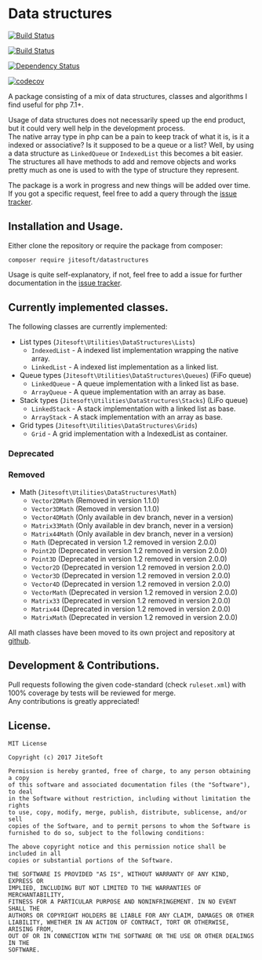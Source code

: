 # Data structures 

[![Build Status](https://img.shields.io/travis/jitesoft/php-datastructures/master.svg?label=master)](https://travis-ci.org/jitesoft/php-datastructures)  

[![Build Status](https://img.shields.io/travis/jitesoft/php-datastructures/develop.svg?label=develop)](https://travis-ci.org/jitesoft/php-datastructures)

[![Dependency Status](https://gemnasium.com/badges/github.com/jitesoft/php-datastructures.svg)](https://gemnasium.com/github.com/jitesoft/php-datastructures)

[![codecov](https://codecov.io/gh/jitesoft/php-datastructures/branch/master/graph/badge.svg)](https://codecov.io/gh/jitesoft/php-datastructures)

A package consisting of a mix of data structures, classes and algorithms I find useful for php 7.1+.  

Usage of data structures does not necessarily speed up the end product, but it could very well help in the development process.  
The native array type in php can be a pain to keep track of what it is, is it a indexed or associative? Is it supposed to be a queue or a list?
Well, by using a data structure as `LinkedQueue` or `IndexedList` this becomes a bit easier.  
The structures all have methods to add and remove objects and works pretty much as one is used to with the type of structure they represent.
  
The package is a work in progress and new things will be added over time.  
If you got a specific request, feel free to add a query through the [issue tracker](https://github.com/jitesoft/php-datastructures/issues).

## Installation and Usage.

Either clone the repository or require the package from composer:

```
composer require jitesoft/datastructures
```

Usage is quite self-explanatory, if not, feel free to add a issue for further documentation in the  [issue tracker](https://github.com/jitesoft/php-datastructures/issues).
  
## Currently implemented classes.

The following classes are currently implemented:  

* List types (`Jitesoft\Utilities\DataStructures\Lists`)
  * `IndexedList` - A indexed list implementation wrapping the native array.
  * `LinkedList`  - A indexed list implementation as a linked list.
* Queue types (`Jitesoft\Utilities\DataStructures\Queues`) (FiFo queue)
  * `LinkedQueue` - A queue implementation with a linked list as base.
  * `ArrayQueue`  - A queue implementation with an array as base.
* Stack types (`Jitesoft\Utilities\DataStructures\Stacks`) (LiFo queue)
  * `LinkedStack` - A stack implementation with a linked list as base.
  * `ArrayStack`  - A stack implementation with an array as base.
* Grid types (`Jitesoft\Utilities\DataStructures\Grids`)
  * `Grid`        - A grid implementation with a IndexedList as container.
  

### Deprecated

### Removed

* Math (`Jitesoft\Utilities\DataStructures\Math`)
    * `Vector2DMath` (Removed in version 1.1.0)
    * `Vector3DMath` (Removed in version 1.1.0)
    * `Vector4DMath` (Only available in dev branch, never in a version)
    * `Matrix33Math` (Only available in dev branch, never in a version)
    * `Matrix44Math` (Only available in dev branch, never in a version)
    * `Math`         (Deprecated in version 1.2 removed in version 2.0.0)
    * `Point2D`      (Deprecated in version 1.2 removed in version 2.0.0)
    * `Point3D`      (Deprecated in version 1.2 removed in version 2.0.0)
    * `Vector2D`     (Deprecated in version 1.2 removed in version 2.0.0)
    * `Vector3D`     (Deprecated in version 1.2 removed in version 2.0.0)
    * `Vector4D`     (Deprecated in version 1.2 removed in version 2.0.0)
    * `VectorMath`   (Deprecated in version 1.2 removed in version 2.0.0)
    * `Matrix33`     (Deprecated in version 1.2 removed in version 2.0.0)
    * `Matrix44`     (Deprecated in version 1.2 removed in version 2.0.0)
    * `MatrixMath`   (Deprecated in version 1.2 removed in version 2.0.0)

All math classes have been moved to its own project and repository at [github](https://github.com/jitesoft/php-math).

## Development & Contributions.

Pull requests following the given code-standard (check `ruleset.xml`) with 100% coverage by tests will be reviewed for merge.  
Any contributions is greatly appreciated!

## License.

```text
MIT License

Copyright (c) 2017 JiteSoft

Permission is hereby granted, free of charge, to any person obtaining a copy
of this software and associated documentation files (the "Software"), to deal
in the Software without restriction, including without limitation the rights
to use, copy, modify, merge, publish, distribute, sublicense, and/or sell
copies of the Software, and to permit persons to whom the Software is
furnished to do so, subject to the following conditions:

The above copyright notice and this permission notice shall be included in all
copies or substantial portions of the Software.

THE SOFTWARE IS PROVIDED "AS IS", WITHOUT WARRANTY OF ANY KIND, EXPRESS OR
IMPLIED, INCLUDING BUT NOT LIMITED TO THE WARRANTIES OF MERCHANTABILITY,
FITNESS FOR A PARTICULAR PURPOSE AND NONINFRINGEMENT. IN NO EVENT SHALL THE
AUTHORS OR COPYRIGHT HOLDERS BE LIABLE FOR ANY CLAIM, DAMAGES OR OTHER
LIABILITY, WHETHER IN AN ACTION OF CONTRACT, TORT OR OTHERWISE, ARISING FROM,
OUT OF OR IN CONNECTION WITH THE SOFTWARE OR THE USE OR OTHER DEALINGS IN THE
SOFTWARE.
```
